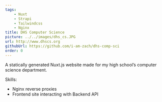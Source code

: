 ```yaml
---
tags:
    - Nuxt
    - Strapi
    - Tailwindcss
    - Nginx
title: DHS Computer Science
picture: ../../images/dhs_cs.JPG
url: http://www.dhscs.org
githubUrl: https://github.com/i-am-zach/dhs-comp-sci
order: 0
---
```

A statically generated Nuxt.js website made for my high school’s computer science department.

Skills:
*  Nginx reverse proxies
*  Frontend site interacting with Backend API